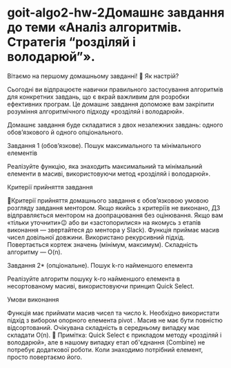 # goit-algo2-hw-2Домашнє завдання до теми «Аналіз алгоритмів. Стратегія “розділяй і володарюй”».



Вітаємо на першому домашньому завданні! 🙂 Як настрiй?

Сьогодні ви відпрацюєте навички правильного застосування алгоритмів для конкретних завдань, що є вкрай важливим для розробки ефективних програм. Це домашнє завдання допоможе вам закріпити розуміння алгоритмічного підходу «розділяй і володарюй».

Домашнє завдання буде складатися з двох незалежних завдань: одного обов’язкового й одного опціонального.





Завдання 1 (обов’язкове). Пошук максимального та мінімального елементів



Реалізуйте функцію, яка знаходить максимальний та мінімальний елементи в масиві, використовуючи метод «розділяй і володарюй».



Критерії прийняття завдання

 📌Критерії прийняття домашнього завдання є обов’язковою умовою розгляду завдання ментором. Якщо якийсь з критеріїв не виконано, ДЗ відправляється ментором на доопрацювання без оцінювання. Якщо вам «тільки уточнити»😉 або ви «застопорилися» на якомусь з етапів виконання — звертайтеся до ментора у Slack).
Функція приймає масив чисел довільної довжини.
Використано рекурсивний підхід.
Повертається кортеж значень (мінімум, максимум).
Складність алгоритму — O(n).


Завдання 2* (опціональне). Пошук k-го найменшого елемента



Реалізуйте алгоритм пошуку k-го найменшого елемента в несортованому масиві, використовуючи принцип Quick Select.



Умови виконання

Функція має приймати масив чисел та число k.
Необхідно використати підхід з вибором опорного елемента pivot .
Масив не має бути повністю відсортований.
Очікувана складність в середньому випадку має складати O(n).
📌 Примітка: Quick Select є прикладом методу «розділяй і володарюй», але в нашому випадку етап об'єднання (Combine) не потребує додаткової роботи. Коли знаходимо потрібний елемент, просто повертаємо його.




